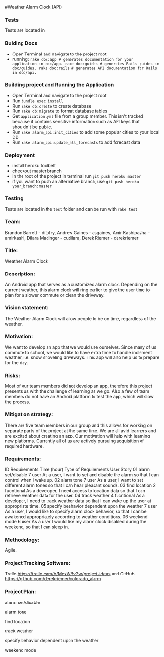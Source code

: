 #Weather Alarm Clock (API)

### Tests
Tests are located in

### Bulding Docs
 - Open Terminal and navigate to the project root
 - running: ```rake doc:app # generates documentation for your application in doc/app.
rake doc:guides # generates Rails guides in doc/guides.
rake doc:rails # generates API documentation for Rails in doc/api.```

### Building project and Running the Application
 - Open Terminal and navigate to the project root
 - Run `bundle exec install`
 - Run `rake db:create` to create database
 - Run `rake db:migrate` to format database tables
 - Get `application.yml` file from a group member.  This isn't tracked because it contains sensitive information such as API keys that shouldn't be public.
 - Run `rake alarm_api:init_cities` to add some popular cities to your local DB
 - Run `rake alarm_api:update_all_forecasts` to add forecast data

### Deployment
  - install heroku toolbelt
  - checkout master branch
  - in the root of the project in terminal run `git push heroku master`
  - if you want to push an alternative branch, use `git push heroku your_branch:master`

### Testing
Tests are located in the `test` folder and can be run with `rake test`

### Team:
Brandon Barrett - ditofry, Andrew Gaines - asgaines, Amir Kashipazha - amirkashi, Dilara Madinger - cudilara, Derek Riemer - derekriemer

### Title:
Weather Alarm Clock

### Description:
An Android app that serves as a customized alarm clock. Depending on the current weather, this alarm clock will ring earlier to give the user time to plan for a slower commute or clean the driveway.

### Vision statement:
The Weather Alarm Clock will allow people to be on time, regardless of the weather.

### Motivation:
We want to develop an app that we would use ourselves. Since many of us commute to school, we would like to have extra time to handle inclement weather, i.e. snow shoveling driveways. This app will also help us to prepare for the day.

### Risks:
Most of our team members did not develop an app, therefore this project presents us with the challenge of learning as we go. Also a few of team members do not have an Android platform to test the app, which will slow the process.

### Mitigation strategy:
There are five team members in our group and this allows for working on separate parts of the project at the same time. We are all avid learners and are excited about creating an app. Our motivation will help with learning new platforms. Currently all of us are actively pursuing acquisition of required hardware.

### Requirements:
ID	Requirements	Time (hour)	Type of Requirements	User Story
01	alarm set/disable	7	user	As a user, I want to set and disable the alarm so that I can control when I wake up.
02	alarm tone	7	user	As a user, I want to set different alarm tones so that I can hear pleasant sounds.
03	find location	2	fucntional	As a developer, I need access to location data so that I can retrieve weather data for the user.
04	track weather	4	fucntional	As a developer, I need to track weather data so that I can wake up the user at appropriate time.
05	specify beahavior dependent upon the weather	7	user	As a user, I would like to specify alarm clock behavior, so that I can be awakened appropriately according to weather conditions.
06	weekend mode	6	user	As a user I would like my alarm clock disabled during the weekend, so that I can sleep in.

### Methodology:
Agile.

### Project Tracking Software:
Trello https://trello.com/b/McxWBv2w/project-ideas and GitHub https://github.com/derekriemer/colorado_alarm

### Project Plan:
alarm set/disable

alarm tone

find location

track weather

specify behavior dependent upon the weather

weekend mode

